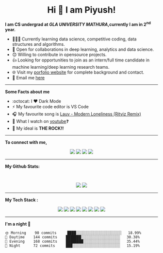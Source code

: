 <h1 align="center">Hi 👋 I am Piyush!</h1>

**I am CS undergrad at <i>GLA UNIVERSITY MATHURA</i>,currently I am in 2<sup>nd</sup> year.**

- 👨🏽‍💻 Currently learning data science, competitive coding, data structures and algorithms.
- 🤝 Open for collaborations in deep learning, analytics and data science.
- 😊 Willing to contribute in opensource projects.
- 👍 Looking for opportunities to join as an intern/full time candidate in machine learning/deep learning research teams.
- 🌐 Visit my [porfolio website](https://insane-banda.github.io/) for complete background and contact.
- :email: Email me <a href="mailto: piyushkeshari24@gmail.com">here</a>
---
**Some Facts about me**
- :octocat: I :heart: Dark Mode
- :zap: My favourite code editor is VS Code
- :headphones: My favourite song is <a href="https://youtu.be/OmF1AY3sO9Q">Lauv - Modern Loneliness (Ritviz Remix)</a>
- :eyes: What I watch on <a href="https://www.youtube.com/channel/UCUuDUW0Y6IQZYDvH1QQBsgA">youtube</a>:question:
- :dart: My ideal is **THE ROCK!!**
---
**To connect with me,**

<p align = "center">
  <a href = "https://insane-banda.github.io/"><img src ="https://img.shields.io/badge/portfolio-web-%23.svg?&style=for-the-badge&logo=&logoColor=white%22"/></a>
  <a href = "https://www.linkedin.com/in/piyush-k-ba3a67134/" target ="_blank"><img src="https://img.shields.io/badge/linkedin-%230077B5.svg?&style=for-the-badge&logo=linkedin&logoColor=white"/></a>
  <a href = "https://www.instagram.com/insane_banda/" target ="_blank"><img src = "https://img.shields.io/badge/instagram-%23E4405F.svg?&style=for-the-badge&logo=instagram&logoColor=white"/></a>
  <img src="https://komarev.com/ghpvc/?username=insane-banda&color=blue&style=flat&label=PROFILE+VIEWS"/a>
</p>

---

**My Github Stats:**

<br>

<p align = "center">
  <img src = "https://github-readme-stats.vercel.app/api?username=insane-banda&show_icons=true&theme=radical&line_height=27">
  <img src = "https://github-readme-stats.vercel.app/api/top-langs/?username=insane-banda&hide=css,html&theme=tokyonight">
</p>

---

**My Tech Stack :**
<p align = "center">
  <img src="https://img.shields.io/badge/python%20-%2314354C.svg?&style=for-the-badge&logo=python&logoColor=white"/> 
  <img src="https://img.shields.io/badge/c%20-%2300599C.svg?&style=for-the-badge&logo=c&logoColor=white"/> 
  <img src="https://img.shields.io/badge/c++%20-%2300599C.svg?&style=for-the-badge&logo=c%2B%2B&ogoColor=white"/> 
  <img src="https://img.shields.io/badge/markdown-%23000000.svg?&style=for-the-badge&logo=markdown&logoColor=white"/> 
  <img src="https://img.shields.io/badge/flask%20-%23000.svg?&style=for-the-badge&logo=flask&logoColor=white"/> 
  <img src="https://img.shields.io/badge/git%20-%23F05033.svg?&style=for-the-badge&logo=git&logoColor=white"/> 
  <img src="https://img.shields.io/badge/AWS%20-%23FF9900.svg?&style=for-the-badge&logo=amazon-aws&logoColor=white"/>
  <img src="https://img.shields.io/badge/SQL%20-%23AF9900.svg?&style=for-the-badge&logo=sql&logoColor=white"/>
</p>

---

<!--START_SECTION:waka-->
**I'm a night 🦉** 

```text
🌞 Morning    90 commits     ████░░░░░░░░░░░░░░░░░░░░░   18.99% 
🌆 Daytime    144 commits    ███████░░░░░░░░░░░░░░░░░░   30.38% 
🌃 Evening    168 commits    ████████░░░░░░░░░░░░░░░░░   35.44% 
🌙 Night      72 commits     ███░░░░░░░░░░░░░░░░░░░░░░   15.19%

```
